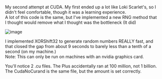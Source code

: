 My second attempt at CUDA. My first ended up a lot like Loki Scarlet's, so I didn't feel comfortable, though it was a learning experience.  
A lot of this code is the same, but I've implemented a new RNG method that I thought would remove what I thought was the bottleneck (It did)

![image](https://github.com/user-attachments/assets/333aa555-a61e-4dce-aacb-64aac05f6e57)


I implemented XORShift32 to generate random numbers REALLY fast, and that closed the gap from about 9 seconds to barely less than a tenth of a second (on my machine.)  
Note: This can only be run on machines with an nvidia graphics card.  
  
You'll notice 2 .cu files. The Plus accidentally ran at 100 million, not 1 billion. The CudaNoCurand is the same file, but the amount is set correctly.
